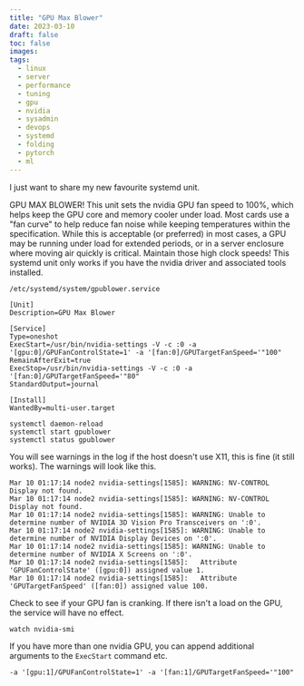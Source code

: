 ```yaml
---
title: "GPU Max Blower"
date: 2023-03-10
draft: false
toc: false
images:
tags:
  - linux
  - server
  - performance
  - tuning
  - gpu
  - nvidia
  - sysadmin
  - devops
  - systemd
  - folding
  - pytorch
  - ml
---
```


I just want to share my new favourite systemd unit.

GPU MAX BLOWER! This unit sets the nvidia GPU fan speed to 100%, which
helps keep the GPU core and memory cooler under load. Most cards use a
"fan curve" to help reduce fan noise while keeping temperatures within
the specification. While this is acceptable (or preferred) in most
cases, a GPU may be running under load for extended periods, or in a
server enclosure where moving air quickly is critical. Maintain those
high clock speeds! This systemd unit only works if you have the nvidia
driver and associated tools installed.

`/etc/systemd/system/gpublower.service`

```
[Unit]
Description=GPU Max Blower

[Service]
Type=oneshot
ExecStart=/usr/bin/nvidia-settings -V -c :0 -a '[gpu:0]/GPUFanControlState=1' -a '[fan:0]/GPUTargetFanSpeed='"100"
RemainAfterExit=true
ExecStop=/usr/bin/nvidia-settings -V -c :0 -a '[fan:0]/GPUTargetFanSpeed='"80"
StandardOutput=journal

[Install]
WantedBy=multi-user.target
```

```
systemctl daemon-reload
systemctl start gpublower
systemctl status gpublower
```

You will see warnings in the log if the host doesn't use X11, this is
fine (it still works). The warnings will look like this.

```
Mar 10 01:17:14 node2 nvidia-settings[1585]: WARNING: NV-CONTROL Display not found.
Mar 10 01:17:14 node2 nvidia-settings[1585]: WARNING: NV-CONTROL Display not found.
Mar 10 01:17:14 node2 nvidia-settings[1585]: WARNING: Unable to determine number of NVIDIA 3D Vision Pro Transceivers on ':0'.
Mar 10 01:17:14 node2 nvidia-settings[1585]: WARNING: Unable to determine number of NVIDIA Display Devices on ':0'.
Mar 10 01:17:14 node2 nvidia-settings[1585]: WARNING: Unable to determine number of NVIDIA X Screens on ':0'.
Mar 10 01:17:14 node2 nvidia-settings[1585]:   Attribute 'GPUFanControlState' ([gpu:0]) assigned value 1.
Mar 10 01:17:14 node2 nvidia-settings[1585]:   Attribute 'GPUTargetFanSpeed' ([fan:0]) assigned value 100.
```

Check to see if your GPU fan is cranking. If there isn't a load on the
GPU, the service will have no effect.

```
watch nvidia-smi
```

If you have more than one nvidia GPU, you can append additional
arguments to the `ExecStart` command etc.

```
-a '[gpu:1]/GPUFanControlState=1' -a '[fan:1]/GPUTargetFanSpeed='"100"
```
